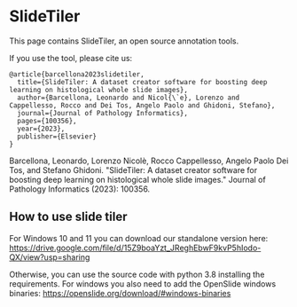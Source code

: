 # SlideTiler

This page contains SlideTiler, an open source annotation tools. 

If you use the tool, please cite us:

    @article{barcellona2023slidetiler,
      title={SlideTiler: A dataset creator software for boosting deep learning on histological whole slide images},
      author={Barcellona, Leonardo and Nicol{\`e}, Lorenzo and Cappellesso, Rocco and Dei Tos, Angelo Paolo and Ghidoni, Stefano},
      journal={Journal of Pathology Informatics},
      pages={100356},
      year={2023},
      publisher={Elsevier}
    }

Barcellona, Leonardo, Lorenzo Nicolè, Rocco Cappellesso, Angelo Paolo Dei Tos, and Stefano Ghidoni. "SlideTiler: A dataset creator software for boosting deep learning on histological whole slide images." Journal of Pathology Informatics (2023): 100356.


## How to use slide tiler
For Windows 10 and 11 you can download our standalone version here: https://drive.google.com/file/d/15Z9boaYzt_JReghEbwF9kvP5hIodo-QX/view?usp=sharing

Otherwise, you can use the source code with python 3.8 installing the requirements. For windows you also need to add the OpenSlide windows binaries: https://openslide.org/download/#windows-binaries


